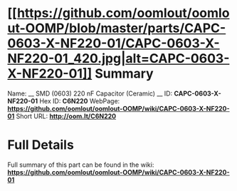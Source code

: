 
[[https://github.com/oomlout/oomlout-OOMP/blob/master/parts/CAPC-0603-X-NF220-01/CAPC-0603-X-NF220-01_420.jpg|alt=CAPC-0603-X-NF220-01]] 
Summary
=================

Name: __ SMD (0603) 220 nF Capacitor (Ceramic) __
ID: __CAPC-0603-X-NF220-01__
Hex ID: __C6N220__
WebPage: __https://github.com/oomlout/oomlout-OOMP/wiki/CAPC-0603-X-NF220-01__
Short URL: __http://oom.lt/C6N220__

Full Details
==========================
Full summary of this part can be found in the wiki:   
__https://github.com/oomlout/oomlout-OOMP/wiki/CAPC-0603-X-NF220-01__   

